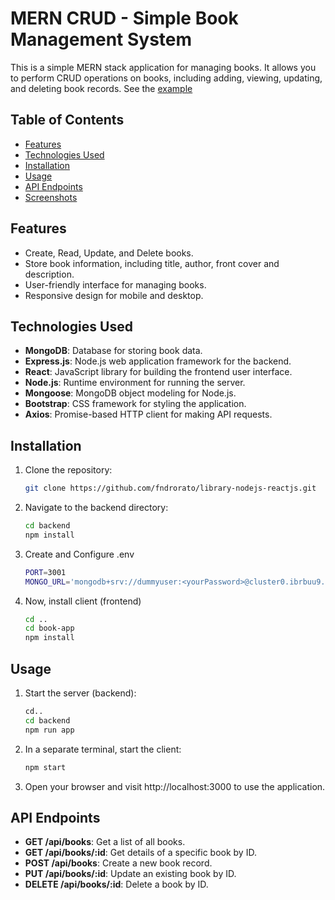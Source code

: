 ﻿# MERN CRUD - Simple Book Management System


This is a simple MERN stack application for managing books. It allows you to perform CRUD operations on books, including adding, viewing, updating, and deleting book records.
See the [example](https://book-app-fndrorato.vercel.app/)

## Table of Contents

- [Features](#features)
- [Technologies Used](#technologies-used)
- [Installation](#installation)
- [Usage](#usage)
- [API Endpoints](#api-endpoints)
- [Screenshots](#screenshots)

## Features

- Create, Read, Update, and Delete books.
- Store book information, including title, author, front cover and description.
- User-friendly interface for managing books.
- Responsive design for mobile and desktop.

## Technologies Used

- **MongoDB**: Database for storing book data.
- **Express.js**: Node.js web application framework for the backend.
- **React**: JavaScript library for building the frontend user interface.
- **Node.js**: Runtime environment for running the server.
- **Mongoose**: MongoDB object modeling for Node.js.
- **Bootstrap**: CSS framework for styling the application.
- **Axios**: Promise-based HTTP client for making API requests.

## Installation

1. Clone the repository:

   ```bash
   git clone https://github.com/fndrorato/library-nodejs-reactjs.git
2. Navigate to the backend directory:
    ```bash
    cd backend
    npm install
3. Create and Configure .env
    ```bash
    PORT=3001
    MONGO_URL='mongodb+srv://dummyuser:<yourPassword>@cluster0.ibrbuu9.mongodb.net/?retryWrites=true&w=majority' 
4. Now, install client (frontend)
    ```bash
    cd ..
    cd book-app
    npm install

## Usage

1. Start the server (backend):
    ```bash
    cd..
    cd backend
    npm run app
2. In a separate terminal, start the client:
    ```bash
    npm start
3. Open your browser and visit http://localhost:3000 to use the application.

## API Endpoints
- **GET /api/books**: Get a list of all books.
- **GET /api/books/:id**: Get details of a specific book by ID.
- **POST /api/books**: Create a new book record.
- **PUT /api/books/:id**: Update an existing book by ID.
- **DELETE /api/books/:id**: Delete a book by ID.
